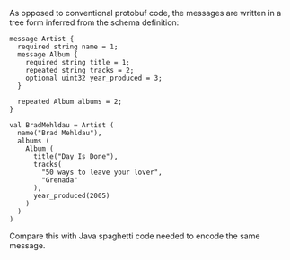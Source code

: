 As opposed to conventional protobuf code, the messages are written in a tree form inferred from the schema definition:
```
message Artist {
  required string name = 1;
  message Album {
    required string title = 1;
    repeated string tracks = 2;
    optional uint32 year_produced = 3;
  }

  repeated Album albums = 2;
}

val BradMehldau = Artist (
  name("Brad Mehldau"),
  albums (
    Album (
      title("Day Is Done"),
      tracks(
        "50 ways to leave your lover",
        "Grenada"
      ),
      year_produced(2005)
    )
  )
)
```
Compare this with Java spaghetti code needed to encode the same message.